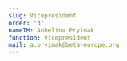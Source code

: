 ```yaml
---
slug: Vicepresident
order: "3"
nameTM: Anhelina Pryimak
function: Vicepresident
mail: a.pryimak@beta-europe.org
---
```



